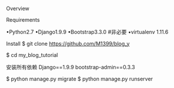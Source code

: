 

Overview



Requirements

•Python2.7
•Django1.9.9 
•Bootstrap3.3.0  #非必要
•virtualenv 1.11.6

Install
$ git clone https://github.com/M1399/blog_y

$ cd my_blog_tutorial

安装所有依赖
	  Django==1.9.9 
	  bootstrap-admin==0.3.3 

$ python manage.py migrate
$ python manage.py runserver


